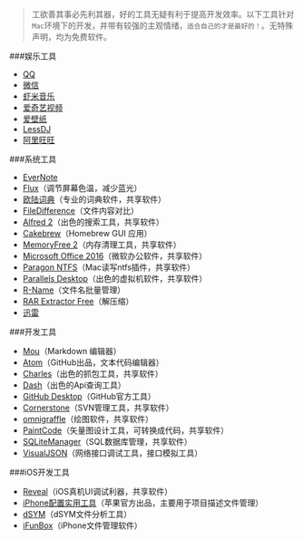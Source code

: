 > 工欲善其事必先利其器，好的工具无疑有利于提高开发效率。以下工具针对`Mac`环境下的开发，并带有较强的主观情绪，`适合自己的才是最好的！`。无特殊声明，均为免费软件。

###娱乐工具
- [QQ](http://im.qq.com/macqq/index.shtml)
- [微信](http://weixin.qq.com/cgi-bin/readtemplate?t=mac&from=timeline&isappinstalled=0)
- [虾米音乐](http://www.xiami.com/apps/mac)
- [爱奇艺视频](http://app.iqiyi.com/mac/player/)
- [爱壁纸](http://www.lovebizhi.com/mac.html)
- [LessDJ](http://ixhan.com/project/lessdj/)
- [阿里旺旺](https://www.taobao.com/go/market/seller/aliclient/ww/index.php)

###系统工具
- [EverNote](https://www.yinxiang.com/evernote/guide/mac/)
- [Flux](https://justgetflux.com)（调节屏幕色温，减少蓝光）
- [欧陆词典](http://www.eudic.net/eudic/mac_dictionary.aspx)（专业的词典软件，共享软件）
- [FileDifference](http://filedifference.com/FileDifference/The_File_Compare_Tool_for_Mac.html)（文件内容对比）
- [Alfred 2](https://www.alfredapp.com)（出色的搜索工具，共享软件）
- [Cakebrew](https://www.cakebrew.com)（Homebrew GUI 应用）
- [MemoryFree 2](https://itunes.apple.com/us/app/memory-free-pro/id504284430?mt=12)（内存清理工具，共享软件）
- [Microsoft Office 2016](https://products.office.com/zh-cn/mac/microsoft-office-for-mac)（微软办公软件，共享软件）
- [Paragon NTFS](https://www.paragon-software.com/cn/home/ntfs-mac/)（Mac读写ntfs插件，共享软件）
- [Parallels Desktop](https://www.parallels.com/cn/products/desktop/)（出色的虚拟机软件，共享软件）
- [R-Name](http://www.macupdate.com/app/mac/12259/r-name)（文件名批量管理）
- [RAR Extractor Free](https://itunes.apple.com/cn/app/rar-extractor-free/id646295438?mt=12)（解压缩）
- [迅雷](http://mac.xunlei.com)

###开发工具

- [Mou](http://25.io/mou/)（Markdown 编辑器）
- [Atom](https://atom.io)（GitHub出品，文本代码编辑器）
- [Charles](http://www.charlesproxy.com)（出色的抓包工具，共享软件）
- [Dash](https://kapeli.com/dash)（出色的Api查询工具）
- [GitHub Desktop](https://desktop.github.com)（GitHub官方工具）
- [Cornerstone](http://www.cornerstonesoftware.com)（SVN管理工具，共享软件）
- [omnigraffle](https://www.omnigroup.com/omnigraffle)（绘图软件，共享软件）
- [PaintCode](http://www.paintcodeapp.com)（矢量图设计工具，可转换成代码，共享软件）
- [SQLiteManager](http://www.sqlitemanager.org)（SQL数据库管理，共享软件）
- [VisualJSON](https://itunes.apple.com/cn/app/visual-json/id488709442?mt=12)（网络接口调试工具，接口模拟工具）

###iOS开发工具
- [Reveal](http://revealapp.com)（iOS真机UI调试利器，共享软件）
- [iPhone配置实用工具](https://support.apple.com/kb/DL851?viewlocale=zh_CN&locale=zh_CN)（苹果官方出品，主要用于项目描述文件管理）
- [dSYM](http://www.cocoachina.com/ios/20141219/10694.html)（dSYM文件分析工具）
- [iFunBox](http://dl.i-funbox.com)（iPhone文件管理软件）